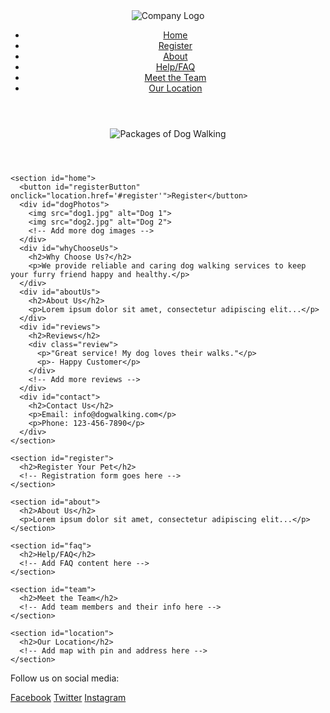 <!DOCTYPE html>
<html lang="en">
<head>
    <meta charset="UTF-8">
    <meta name="viewport" content="width=device-width, initial-scale=1.0">
    <link rel="stylesheet" href="styles.css">
    <script defer src="script.js"></script>
    <title>Dog Walking</title>
</head>
<body>

  <header>
    <img src="logo.png" alt="Company Logo">
    <nav>
      <ul>
        <li><a href="#home">Home</a></li>
        <li><a href="#register">Register</a></li>
        <li><a href="#about">About</a></li>
        <li><a href="#faq">Help/FAQ</a></li>
        <li><a href="#team">Meet the Team</a></li>
        <li><a href="#location">Our Location</a></li>
      </ul>
    </nav>
  </header>

  <main>
       <header>
    <img src="packages.png" alt="Packages of Dog Walking">
     </header>

    <section id="home">
      <button id="registerButton" onclick="location.href='#register'">Register</button>
      <div id="dogPhotos">
        <img src="dog1.jpg" alt="Dog 1">
        <img src="dog2.jpg" alt="Dog 2">
        <!-- Add more dog images -->
      </div>
      <div id="whyChooseUs">
        <h2>Why Choose Us?</h2>
        <p>We provide reliable and caring dog walking services to keep your furry friend happy and healthy.</p>
      </div>
      <div id="aboutUs">
        <h2>About Us</h2>
        <p>Lorem ipsum dolor sit amet, consectetur adipiscing elit...</p>
      </div>
      <div id="reviews">
        <h2>Reviews</h2>
        <div class="review">
          <p>"Great service! My dog loves their walks."</p>
          <p>- Happy Customer</p>
        </div>
        <!-- Add more reviews -->
      </div>
      <div id="contact">
        <h2>Contact Us</h2>
        <p>Email: info@dogwalking.com</p>
        <p>Phone: 123-456-7890</p>
      </div>
    </section>

    <section id="register">
      <h2>Register Your Pet</h2>
      <!-- Registration form goes here -->
    </section>

    <section id="about">
      <h2>About Us</h2>
      <p>Lorem ipsum dolor sit amet, consectetur adipiscing elit...</p>
    </section>

    <section id="faq">
      <h2>Help/FAQ</h2>
      <!-- Add FAQ content here -->
    </section>

    <section id="team">
      <h2>Meet the Team</h2>
      <!-- Add team members and their info here -->
    </section>

    <section id="location">
      <h2>Our Location</h2>
      <!-- Add map with pin and address here -->
    </section>
  </main>

  <footer>
    <div id="contactFooter">
      <p>Follow us on social media:</p>
      <a href="#" target="_blank">Facebook</a>
      <a href="#" target="_blank">Twitter</a>
      <a href="#" target="_blank">Instagram</a>
    </div>
  </footer>

</body>
</html>
